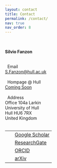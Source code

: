 ```yaml
---
layout: contact
title: Contact
permalink: /contact/
nav: true
nav_order: 8
---
```


<div>
    <h4 style="margin-bottom: 2rem; margin-top: 3rem"><b>Silvio Fanzon</b></h4>
      <i class="fas fa-envelope" style="font-size: 1.1em;"></i> &nbsp;
      Email
      <br>
      <a href = "mailto: S.Fanzon@hull.ac.uk">S.Fanzon@hull.ac.uk</a>
      <br style="line-height: 1.5rem;"/>
      &nbsp;
      <br>  
      <i class="fas fa-address-card" style="font-size: 1.1em;"></i> &nbsp;
      Hompage @ Hull
      <br>
      <a href = "#">Coming Soon</a>
      <br style="line-height: 1.3rem;"/>
      &nbsp;
      <br>    
      <i class="fas fa-map-marker-alt" style="font-size: 1.1em;"></i> &nbsp;
      Address
      <br>
      Office 104a Larkin
      <br>
      University of Hull
      <br>
      Hull HU6 7RX
      <br>
      United Kingdom
      <br style="line-height: 1.5rem;"/>
      &nbsp;
      <br>
        <table>
        <tbody>
        <tr>
        <td> <i class="ai ai-google-scholar-square" style="font-size: 1.3em;"></i> </td>
        <td> &nbsp; <a href="https://scholar.google.com/citations?user={{ site.scholar_userid }}">Google Scholar</a> </td>
        </tr>
        <tr>
        <td> <i class="ai ai-researchgate-square" style="font-size: 1.3em;"></i> </td>
        <td> &nbsp; <a href="https://www.researchgate.net/profile/{{site.research_gate_profile}}/">ResearchGate</a> </td>
        </tr>
        <tr>
        <td> <i class="ai ai-orcid-square" style="font-size: 1.3em;"></i> </td>
        <td> &nbsp; <a href="https://orcid.org/{{ site.orcid_id }}">ORCID</a> </td>
        </tr>
        <tr>
        <td> <i class="ai ai-arxiv-square" style="font-size: 1.3em;"></i> </td>
        <td> &nbsp; <a href="https://arxiv.org/a/{{ site.arxiv_username }}">arXiv</a> </td> 
        </tr>
        </tbody>
        </table>
</div>  


